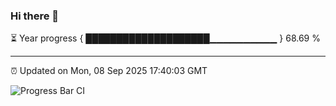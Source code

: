 ### Hi there 👋

⏳ Year progress { ████████████████████▁▁▁▁▁▁▁▁▁▁ } 68.69 %

---

⏰ Updated on Mon, 08 Sep 2025 17:40:03 GMT

![Progress Bar CI](https://github.com/IshwaranRudhara/GIT-ACTION/workflows/Progress%20Bar%20CI/badge.svg)
